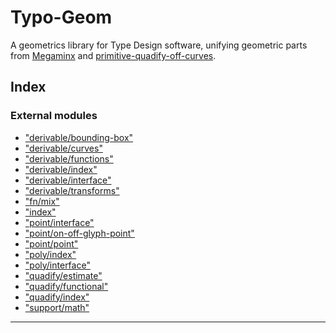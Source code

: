 
Typo-Geom
=========

A geometrics library for Type Design software, unifying geometric parts from [Megaminx](https://github.com/caryll/Megaminx) and [primitive-quadify-off-curves](https://github.com/be5invis/primitive-quadify-off-curves).

## Index

### External modules

* ["derivable/bounding-box"](modules/_derivable_bounding_box_.md)
* ["derivable/curves"](modules/_derivable_curves_.md)
* ["derivable/functions"](modules/_derivable_functions_.md)
* ["derivable/index"](modules/_derivable_index_.md)
* ["derivable/interface"](modules/_derivable_interface_.md)
* ["derivable/transforms"](modules/_derivable_transforms_.md)
* ["fn/mix"](modules/_fn_mix_.md)
* ["index"](modules/_index_.md)
* ["point/interface"](modules/_point_interface_.md)
* ["point/on-off-glyph-point"](modules/_point_on_off_glyph_point_.md)
* ["point/point"](modules/_point_point_.md)
* ["poly/index"](modules/_poly_index_.md)
* ["poly/interface"](modules/_poly_interface_.md)
* ["quadify/estimate"](modules/_quadify_estimate_.md)
* ["quadify/functional"](modules/_quadify_functional_.md)
* ["quadify/index"](modules/_quadify_index_.md)
* ["support/math"](modules/_support_math_.md)

---

